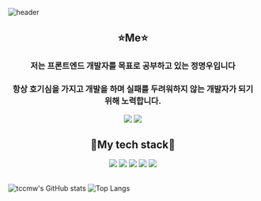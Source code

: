 ![header](https://capsule-render.vercel.app/api?type=venom&color=random&text=이나경사랑해!)

<div align=center>
<h2>⭐Me⭐</h2>
  <h3>저는 프론트엔드 개발자를 목표로 공부하고 있는 정명우입니다</h3>
  <h3>항상 호기심을 가지고 개발을 하며 실패를 두려워하지 않는 개발자가 되기 위해 노력합니다.</h3>
  <a href="https://www.instagram.com/tcc_mw/"><img src="https://img.shields.io/badge/Instagram-ff69b4?style=plastic&logo=Instagram&logoColor=black"/></a> 
   <img src="https://img.shields.io/badge/jungmwoo6248@gmail.com-EA4305?style=flat-square&logo=Gmail&logoColor=black">  
<h2>📖My tech stack📖</h2>
<img src="https://img.shields.io/badge/c-00599C?style=for-the-badge&logo=c%2B%2B&logoColor=black">
<img src="https://img.shields.io/badge/-html5-E34F26?style=for-the-badge&logo=html5&logoColor=black">
<img src="https://img.shields.io/badge/-css3-1572B6?style=for-the-badge&logo=css3&logoColor=black">
<img src="https://img.shields.io/badge/-javascript-F7DF1E?style=for-the-badge&logo=javascript&logoColor=black">
<img src="https://img.shields.io/badge/-react-61DAFB?style=for-the-badge&logo=react&logoColor=black">
</div>
<br>

![tccmw's GitHub stats](https://github-readme-stats.vercel.app/api?username=tccmw&show_icons=true&theme=radical)
![Top Langs](https://github-readme-stats.vercel.app/api/top-langs/?username=tccmw&layout=compact&theme=dracula)

